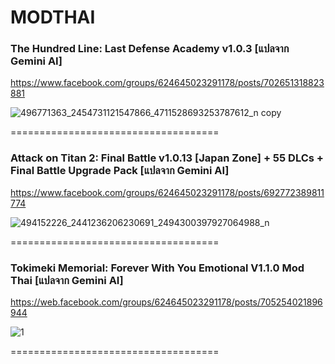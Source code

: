 # MODTHAI
### The Hundred Line: Last Defense Academy v1.0.3 [แปลจาก Gemini AI]
https://www.facebook.com/groups/624645023291178/posts/702651318823881

![496771363_2454731121547866_4711528693253787612_n copy](https://github.com/user-attachments/assets/f4414c73-f7a7-4f89-9eb3-16fcf58a36d4)

====================================
### Attack on Titan 2: Final Battle v1.0.13 [Japan Zone] + 55 DLCs + Final Battle Upgrade Pack [แปลจาก Gemini AI]
https://www.facebook.com/groups/624645023291178/posts/692772389811774

![494152226_2441236206230691_2494300397927064988_n](https://github.com/user-attachments/assets/247833c8-183a-4065-832d-82534e4836b2)

====================================
### Tokimeki Memorial: Forever With You Emotional V1.1.0 Mod Thai [แปลจาก Gemini AI]
https://web.facebook.com/groups/624645023291178/posts/705254021896944

![1](https://github.com/user-attachments/assets/37c38300-4e3b-4cde-938b-d6ad8c799ef6)

====================================
